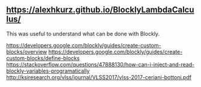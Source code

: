 ## https://alexhkurz.github.io/BlocklyLambdaCalculus/
This was useful to understand what can be done with Blockly.

https://developers.google.com/blockly/guides/create-custom-blocks/overview
https://developers.google.com/blockly/guides/create-custom-blocks/define-blocks
https://stackoverflow.com/questions/47888130/how-can-i-inject-and-read-blockly-variables-programatically
http://ksiresearch.org/vlss/journal/VLSS2017/vlss-2017-ceriani-bottoni.pdf
